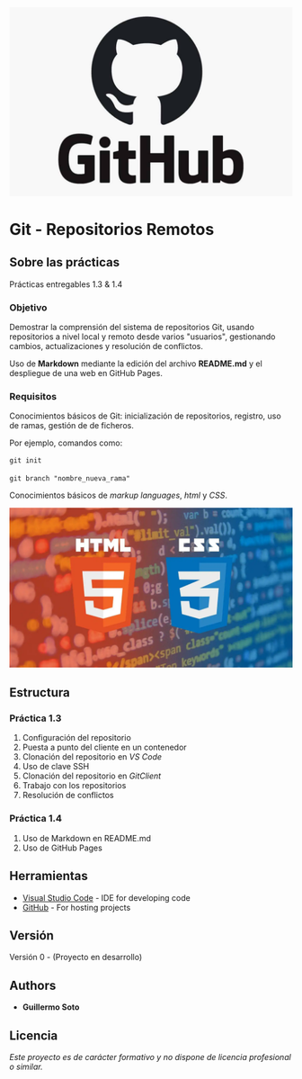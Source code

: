 ![GitHub logo](github.jpg)
# Git - Repositorios Remotos

## Sobre las prácticas

Prácticas entregables 1.3 & 1.4

### Objetivo

Demostrar la comprensión del sistema de repositorios Git, usando repositorios a nivel local y remoto desde varios "usuarios", gestionando cambios, actualizaciones y resolución de conflictos.

Uso de **Markdown** mediante la edición del archivo **README.md** y el despliegue de una web en GitHub Pages.


### Requisitos

Conocimientos básicos de Git: inicialización de repositorios, registro, uso de ramas, gestión de de ficheros.

Por ejemplo, comandos como:

```
git init

git branch "nombre_nueva_rama"
```

Conocimientos básicos de _markup languages_, _html_ y _CSS_.

![HTML CSS](/img/lenguajes.webp)

## Estructura

### Práctica 1.3

1. Configuración del repositorio
2. Puesta a punto del cliente en un contenedor
3. Clonación del repositorio en _VS Code_
4. Uso de clave SSH
5. Clonación del repositorio en _GitClient_
6. Trabajo con los repositorios
7. Resolución de conflictos

### Práctica 1.4

1. Uso de Markdown en README.md
2. Uso de GitHub Pages

## Herramientas

* [Visual Studio Code](https://code.visualstudio.com/) - IDE for developing code
* [GitHub](https://github.com/) - For hosting projects

## Versión

Versión 0 - (Proyecto en desarrollo)

## Authors

* **Guillermo Soto** 

## Licencia

_Este proyecto es de carácter formativo y no dispone de licencia profesional o similar._
